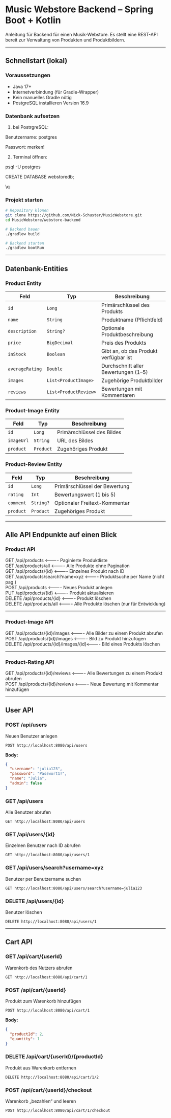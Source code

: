 # Music Webstore Backend – Spring Boot + Kotlin

Anleitung für Backend für einen Musik-Webstore. Es stellt eine REST-API bereit zur Verwaltung von Produkten und Produktbildern.

---

## Schnellstart (lokal)

### Voraussetzungen

- Java 17+
- Internetverbindung (für Gradle-Wrapper)
- Kein manuelles Gradle nötig
- PostgreSQL installieren Version 16.9

### Datenbank aufsetzen

1. bei PostrgreSQL:

Benutzername: postgres

Passwort: merken!

2. Terminal öffnen:

psql -U postgres

CREATE DATABASE webstoredb;

\q

### Projekt starten

```bash
# Repository klonen
git clone https://github.com/Nick-Schuster/MusicWebstore.git
cd MusicWebstore/webstore-backend

# Backend bauen
./gradlew build

# Backend starten
./gradlew bootRun
```

---

## Datenbank-Entities

### Product Entity

| Feld            | Typ                   | Beschreibung                          |
| --------------- | --------------------- | ------------------------------------- |
| `id`            | `Long`                | Primärschlüssel des Produkts          |
| `name`          | `String`              | Produktname (Pflichtfeld)             |
| `description`   | `String?`             | Optionale Produktbeschreibung         |
| `price`         | `BigDecimal`          | Preis des Produkts                    |
| `inStock`       | `Boolean`             | Gibt an, ob das Produkt verfügbar ist |
| `averageRating` | `Double`              | Durchschnitt aller Bewertungen (1–5)  |
| `images`        | `List<ProductImage>`  | Zugehörige Produktbilder              |
| `reviews`       | `List<ProductReview>` | Bewertungen mit Kommentaren           |

### Product-Image Entity

| Feld       | Typ       | Beschreibung               |
| ---------- | --------- | -------------------------- |
| `id`       | `Long`    | Primärschlüssel des Bildes |
| `imageUrl` | `String`  | URL des Bildes             |
| `product`  | `Product` | Zugehöriges Produkt        |

### Product-Review Entity

| Feld      | Typ       | Beschreibung                  |
| --------- | --------- | ----------------------------- |
| `id`      | `Long`    | Primärschlüssel der Bewertung |
| `rating`  | `Int`     | Bewertungswert (1 bis 5)      |
| `comment` | `String?` | Optionaler Freitext-Kommentar |
| `product` | `Product` | Zugehöriges Produkt           |

---

## Alle API Endpunkte auf einen Blick

### Product API

GET     /api/products         <----         Paginierte Produktliste\
GET     /api/products/all     <----         Alle Produkte ohne Pagination\
GET     /api/products/{id}    <----          Einzelnes Produkt nach ID\
GET     /api/products/search?name=xyz <----  Produktsuche per Name (nicht pag.)\
POST    /api/products             <----      Neues Produkt anlegen\
PUT     /api/products/{id}        <----      Produkt aktualisieren\
DELETE  /api/products/{id}        <----     Produkt löschen\
DELETE  /api/products/all         <----      Alle Produkte löschen (nur für Entwicklung)

---

### Product-Image API

GET     /api/products/{id}/images     <----  Alle Bilder zu einem Produkt abrufen\
POST    /api/products/{id}/images     <----  Bild zu Produkt hinzufügen\
DELETE  /api/products/{id}/images/{id}<----  Bild eines Produkts löschen

---

### Product-Rating API

GET     /api/products/{id}/reviews    <----  Alle Bewertungen zu einem Produkt abrufen\
POST    /api/products/{id}/reviews    <----  Neue Bewertung mit Kommentar hinzufügen

---

## User API

### POST /api/users

Neuen Benutzer anlegen

```http
POST http://localhost:8080/api/users
```

**Body:**

```json
{
  "username": "julia123",
  "password": "Passwort1!",
  "name": "Julia",
  "admin": false
}
```

### GET /api/users

Alle Benutzer abrufen

```http
GET http://localhost:8080/api/users
```

### GET /api/users/{id}

Einzelnen Benutzer nach ID abrufen

```http
GET http://localhost:8080/api/users/1
```

### GET /api/users/search?username=xyz

Benutzer per Benutzername suchen

```http
GET http://localhost:8080/api/users/search?username=julia123
```

### DELETE /api/users/{id}

Benutzer löschen

```http
DELETE http://localhost:8080/api/users/1
```

---

## Cart API

### GET /api/cart/{userId}

Warenkorb des Nutzers abrufen

```http
GET http://localhost:8080/api/cart/1
```

### POST /api/cart/{userId}

Produkt zum Warenkorb hinzufügen

```http
POST http://localhost:8080/api/cart/1
```

**Body:**

```json
{
  "productId": 2,
  "quantity": 1
}
```

### DELETE /api/cart/{userId}/{productId}

Produkt aus Warenkorb entfernen

```http
DELETE http://localhost:8080/api/cart/1/2
```

### POST /api/cart/{userId}/checkout

Warenkorb „bezahlen“ und leeren

```http
POST http://localhost:8080/api/cart/1/checkout
```

